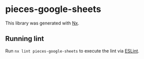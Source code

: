 # pieces-google-sheets

This library was generated with [Nx](https://nx.dev).

## Running lint

Run `nx lint pieces-google-sheets` to execute the lint via [ESLint](https://eslint.org/).
